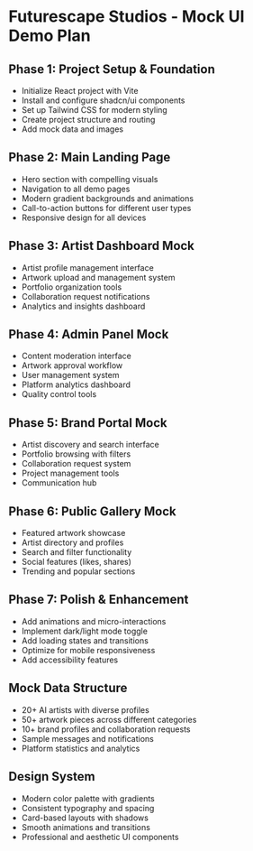 # Futurescape Studios - Mock UI Demo Plan

## Phase 1: Project Setup & Foundation
- Initialize React project with Vite
- Install and configure shadcn/ui components
- Set up Tailwind CSS for modern styling
- Create project structure and routing
- Add mock data and images

## Phase 2: Main Landing Page
- Hero section with compelling visuals
- Navigation to all demo pages
- Modern gradient backgrounds and animations
- Call-to-action buttons for different user types
- Responsive design for all devices

## Phase 3: Artist Dashboard Mock
- Artist profile management interface
- Artwork upload and management system
- Portfolio organization tools
- Collaboration request notifications
- Analytics and insights dashboard

## Phase 4: Admin Panel Mock
- Content moderation interface
- Artwork approval workflow
- User management system
- Platform analytics dashboard
- Quality control tools

## Phase 5: Brand Portal Mock
- Artist discovery and search interface
- Portfolio browsing with filters
- Collaboration request system
- Project management tools
- Communication hub

## Phase 6: Public Gallery Mock
- Featured artwork showcase
- Artist directory and profiles
- Search and filter functionality
- Social features (likes, shares)
- Trending and popular sections

## Phase 7: Polish & Enhancement
- Add animations and micro-interactions
- Implement dark/light mode toggle
- Add loading states and transitions
- Optimize for mobile responsiveness
- Add accessibility features

## Mock Data Structure
- 20+ AI artists with diverse profiles
- 50+ artwork pieces across different categories
- 10+ brand profiles and collaboration requests
- Sample messages and notifications
- Platform statistics and analytics

## Design System
- Modern color palette with gradients
- Consistent typography and spacing
- Card-based layouts with shadows
- Smooth animations and transitions
- Professional and aesthetic UI components
